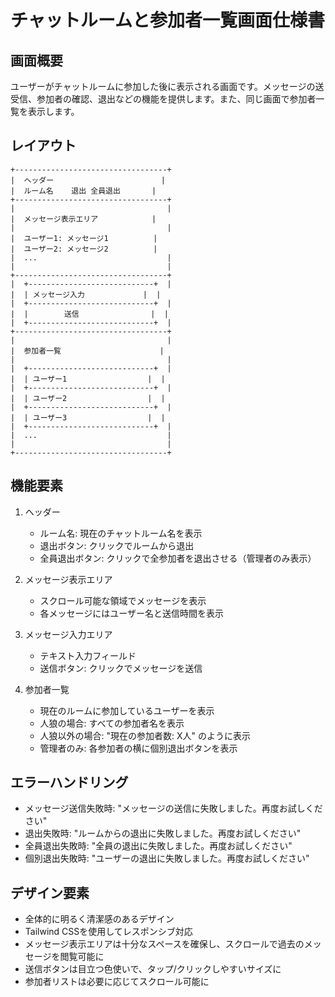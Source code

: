 # チャットルームと参加者一覧画面仕様書

## 画面概要
ユーザーがチャットルームに参加した後に表示される画面です。メッセージの送受信、参加者の確認、退出などの機能を提供します。また、同じ画面で参加者一覧を表示します。

## レイアウト
```
+----------------------------------+
|  ヘッダー                        |
|  ルーム名    退出 全員退出       |
+----------------------------------+
|                                  |
|  メッセージ表示エリア            |
|                                  |
|  ユーザー1: メッセージ1          |
|  ユーザー2: メッセージ2          |
|  ...                             |
|                                  |
+----------------------------------+
|  +----------------------------+  |
|  | メッセージ入力             |  |
|  +----------------------------+  |
|  |        送信                |  |
|  +----------------------------+  |
+----------------------------------+
|                                  |
|  参加者一覧                      |
|                                  |
|  +----------------------------+  |
|  | ユーザー1                  |  |
|  +----------------------------+  |
|  | ユーザー2                  |  |
|  +----------------------------+  |
|  | ユーザー3                  |  |
|  +----------------------------+  |
|  ...                             |
|                                  |
+----------------------------------+
```

## 機能要素
1. ヘッダー
   - ルーム名: 現在のチャットルーム名を表示
   - 退出ボタン: クリックでルームから退出
   - 全員退出ボタン: クリックで全参加者を退出させる（管理者のみ表示）

2. メッセージ表示エリア
   - スクロール可能な領域でメッセージを表示
   - 各メッセージにはユーザー名と送信時間を表示

3. メッセージ入力エリア
   - テキスト入力フィールド
   - 送信ボタン: クリックでメッセージを送信

4. 参加者一覧
   - 現在のルームに参加しているユーザーを表示
   - 人狼の場合: すべての参加者名を表示
   - 人狼以外の場合: "現在の参加者数: X人" のように表示
   - 管理者のみ: 各参加者の横に個別退出ボタンを表示

## エラーハンドリング
- メッセージ送信失敗時: "メッセージの送信に失敗しました。再度お試しください"
- 退出失敗時: "ルームからの退出に失敗しました。再度お試しください"
- 全員退出失敗時: "全員の退出に失敗しました。再度お試しください"
- 個別退出失敗時: "ユーザーの退出に失敗しました。再度お試しください"

## デザイン要素
- 全体的に明るく清潔感のあるデザイン
- Tailwind CSSを使用してレスポンシブ対応
- メッセージ表示エリアは十分なスペースを確保し、スクロールで過去のメッセージを閲覧可能に
- 送信ボタンは目立つ色使いで、タップ/クリックしやすいサイズに
- 参加者リストは必要に応じてスクロール可能に
 